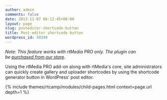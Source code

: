 ```yaml
---
author: admin
comments: false
date: 2013-11-07 06:12:45+00:00
layout: page
slug: posteditor-shortcode-button
title: Post-editor shortcode button
wordpress_id: 50349
---
```


_Note: This feature works with rtMedia PRO only. The plugin can be [purchased from our store](https://rtcamp.com/store/rtmedia-pro/)._

Using the rtMedia PRO add-on along with rtMedia's core, site administrators can quickly create gallery and uploader shortcodes by using the shortcode generator button in WordPress' post editor.

{% include themes/rtcamp/modules/child-pages.html context=page.url depth=1 %}

